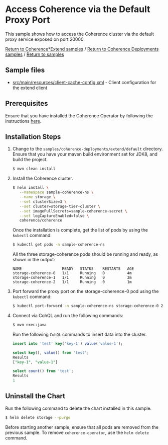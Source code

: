 # Access Coherence via the Default Proxy Port

This sample shows how to access the Coherence cluster via the default proxy service
exposed on port 20000.

[Return to Coherence*Extend samples](../) / [Return to Coherence Deployments samples](../../) / [Return to samples](../../../README.md#list-of-samples)

## Sample files

* [src/main/resources/client-cache-config.xml](src/main/resources/client-cache-config.xml) - Client configuration for the extend client

## Prerequisites

Ensure that you have installed the Coherence Operator by following the instructions [here](../../../README.md#install-the-coherence-operator).

## Installation Steps

1. Change to the `samples/coherence-deployments/extend/default` directory. Ensure that you have your maven build environment set for JDK8, and build the project.

   ```bash
   $ mvn clean install
   ```

2. Install the Coherence cluster.

   ```bash
   $ helm install \
      --namespace sample-coherence-ns \
      --name storage \
      --set clusterSize=3 \
      --set cluster=storage-tier-cluster \
      --set imagePullSecrets=sample-coherence-secret \
      --set logCaptureEnabled=false \
      coherence/coherence
   ```

   Once the installation is complete, get the list of pods by using the `kubectl` command:

   ```bash
   $ kubectl get pods -n sample-coherence-ns
   ```

   All the three storage-coherence pods should be running and ready, as shown in the output:

   ```console
   NAME                  READY   STATUS    RESTARTS   AGE
   storage-coherence-0   1/1     Running   0          4m
   storage-coherence-1   1/1     Running   0          2m
   storage-coherence-2   1/1     Running   0          1m
   ```


3. Port forward the proxy port on the storage-coherence-0 pod using the `kubectl` command:

   ```bash
   $ kubectl port-forward -n sample-coherence-ns storage-coherence-0 20000:20000
   ```

4. Connect via CohQL and run the following commands:

   ```bash
   $ mvn exec:java
   ```

   Run the following `CohQL` commands to insert data into the cluster.

   ```sql
   insert into 'test' key('key-1') value('value-1');

   select key(), value() from 'test';
   Results
   ["key-1", "value-1"]

   select count() from 'test';
   Results
   1
   ```

## Uninstall the Chart

Run the following command to delete the chart installed in this sample.

```bash
$ helm delete storage --purge
```

Before starting another sample, ensure that all  pods are removed from the previous sample. To remove `coherence-operator`, use the `helm delete` command.
